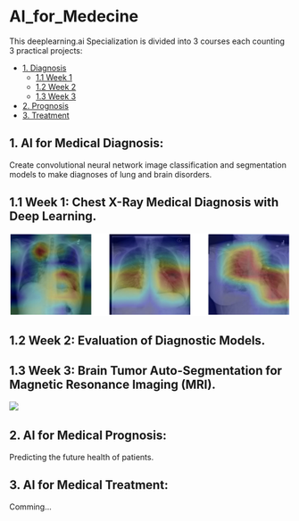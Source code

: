 # AI_for_Medecine


This deeplearning.ai Specialization is divided into 3 courses each counting 3 practical projects:
- [1. Diagnosis](#1)
  - [1.1 Week 1](#1-1)
  - [1.2 Week 2](#1-2)
  - [1.3 Week 3](#1-3)
- [2. Prognosis](#2)
- [3. Treatment](#3)

<a name="1"></a>
## 1. AI for Medical Diagnosis:
Create convolutional neural network image classification and segmentation models to make diagnoses of lung and brain disorders. 
<a name="1-1"></a>
## 1.1 Week 1: Chest X-Ray Medical Diagnosis with Deep Learning.

![](AI4M_Diagnosis/week_1/utf-8''xray-header-image.png)
<a name="1-2"></a>
## 1.2 Week 2: Evaluation of Diagnostic Models.
<a name="1-3"></a>
## 1.3 Week 3: Brain Tumor Auto-Segmentation for Magnetic Resonance Imaging (MRI).

![](AI4M_Diagnosis/week_3/utf-8''gif_out.gif)

<a name="2"></a>
## 2. AI for Medical Prognosis:
Predicting the future health of patients.




<a name="3"></a>
## 3. AI for Medical Treatment:

Comming...
